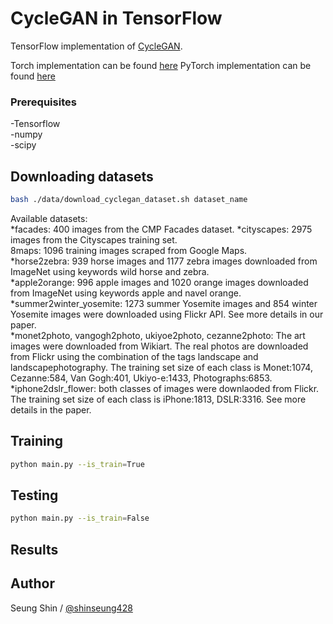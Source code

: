 # CycleGAN in TensorFlow

TensorFlow implementation of [CycleGAN](https://arxiv.org/pdf/1703.10593.pdf).

Torch implementation can be found [here](https://github.com/junyanz/CycleGAN)
PyTorch implementation can be found [here](https://github.com/junyanz/pytorch-CycleGAN-and-pix2pix)

### Prerequisites  
-Tensorflow  
-numpy  
-scipy  

## Downloading datasets  
```bash
bash ./data/download_cyclegan_dataset.sh dataset_name  
```
Available datasets:  
*facades: 400 images from the CMP Facades dataset.
*cityscapes: 2975 images from the Cityscapes training set.  
8maps: 1096 training images scraped from Google Maps.  
*horse2zebra: 939 horse images and 1177 zebra images downloaded from ImageNet using keywords wild horse and zebra.  
*apple2orange: 996 apple images and 1020 orange images downloaded from ImageNet using keywords apple and navel orange.  
*summer2winter_yosemite: 1273 summer Yosemite images and 854 winter Yosemite images were downloaded using Flickr API. See more details in our paper.  
*monet2photo, vangogh2photo, ukiyoe2photo, cezanne2photo: The art images were downloaded from Wikiart. The real photos are downloaded from Flickr using the combination of the tags landscape and landscapephotography. The training set size of each class is Monet:1074, Cezanne:584, Van Gogh:401, Ukiyo-e:1433, Photographs:6853.  
*iphone2dslr_flower: both classes of images were downlaoded from Flickr. The training set size of each class is iPhone:1813, DSLR:3316. See more details in the paper.  

## Training
```bash
python main.py --is_train=True  
```
## Testing
```bash
python main.py --is_train=False
```
## Results


## Author

Seung Shin / [@shinseung428](http://shinseung428.github.io)